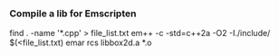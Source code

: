 ### Compile a lib for Emscripten

find . -name '*.cpp' > file_list.txt
em++ -c -std=c++2a -O2 -I./include/ $(<file_list.txt)
emar rcs libbox2d.a *.o

